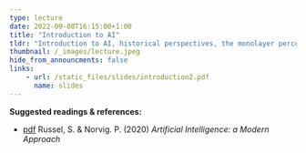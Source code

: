```yaml
---
type: lecture
date: 2022-09-08T16:15:00+1:00
title: "Introduction to AI"
tldr: "Introduction to AI, historical perspectives, the monolayer perceptron."
thumbnail: /_images/lecture.jpeg
hide_from_announcments: false
links: 
    - url: /static_files/slides/introduction2.pdf
      name: slides
---
```

**Suggested readings & references:**
- [pdf](https://zoo.cs.yale.edu/classes/cs470/materials/aima2010.pdf) Russel, S. & Norvig. P. (2020)  _Artificial Intelligence: a Modern Approach_
